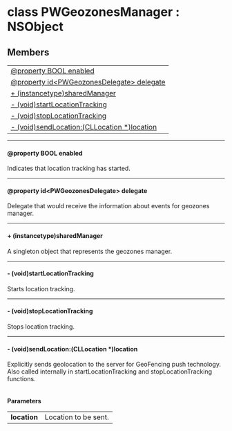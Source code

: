 
# <a name="heading"></a>class PWGeozonesManager : NSObject  

## Members  

<table>
	<tr>
		<td><a href="#1a830d5f66c2b73dc6e5fe4e14ff98041f">@property BOOL enabled</a></td>
	</tr>
	<tr>
		<td><a href="#1ad4095a386eda8589144936ba627f7b6c">@property id&lt;PWGeozonesDelegate&gt; delegate</a></td>
	</tr>
	<tr>
		<td><a href="#1ae326ce30b7c6c4eded1b4c06c886e6c7">+ (instancetype)sharedManager</a></td>
	</tr>
	<tr>
		<td><a href="#1a94634dda3df6dc88f78e8ce4a8cab8c9">- (void)startLocationTracking</a></td>
	</tr>
	<tr>
		<td><a href="#1ab3f706ee6f61ea8c341de968225f1b53">- (void)stopLocationTracking</a></td>
	</tr>
	<tr>
		<td><a href="#1aaa89ca54aa0fbd55f63b6d008eab405e">- (void)sendLocation:(CLLocation *)location</a></td>
	</tr>
</table>


----------  
  

#### <a name="1a830d5f66c2b73dc6e5fe4e14ff98041f"></a>@property BOOL enabled  
Indicates that location tracking has started. 

----------  
  

#### <a name="1ad4095a386eda8589144936ba627f7b6c"></a>@property id&lt;PWGeozonesDelegate&gt; delegate  
Delegate that would receive the information about events for geozones manager. 

----------  
  

#### <a name="1ae326ce30b7c6c4eded1b4c06c886e6c7"></a>+ (instancetype)sharedManager  
A singleton object that represents the geozones manager. 

----------  
  

#### <a name="1a94634dda3df6dc88f78e8ce4a8cab8c9"></a>- (void)startLocationTracking  
Starts location tracking. 

----------  
  

#### <a name="1ab3f706ee6f61ea8c341de968225f1b53"></a>- (void)stopLocationTracking  
Stops location tracking. 

----------  
  

#### <a name="1aaa89ca54aa0fbd55f63b6d008eab405e"></a>- (void)sendLocation:(CLLocation \*)location  
Explicitly sends geolocation to the server for GeoFencing push technology. Also called internally in startLocationTracking and stopLocationTracking functions.<br/><br/><br/><strong>Parameters</strong><br/>
<table>
	<tr>
		<td><strong>location</strong></td>
		<td>Location to be sent. </td>
	</tr>
</table>
